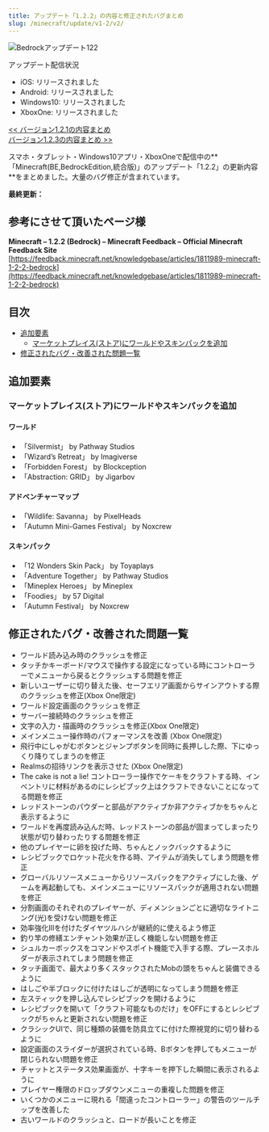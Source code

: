 ```yaml
---
title: アップデート「1.2.2」の内容と修正されたバグまとめ
slug: /minecraft/update/v1-2/v2/
---
```


![Bedrockアップデート122](https://cdn-ak.f.st-hatena.com/images/fotolife/s/sasigume/20210208/20210208090315.png)

アップデート配信状況

*   iOS: リリースされました
*   Android: リリースされました
*   Windows10: リリースされました
*   XboxOne: リリースされました

[<< バージョン1.2.1の内容まとめ](https://www.napoan.com/bedrock-update-121/)  
[バージョン1.2.3の内容まとめ >>](https://www.napoan.com/bedrock-update-123/)

スマホ・タブレット・Windows10アプリ・XboxOneで配信中の**「Minecraft(BE,BedrockEdition,統合版)」のアップデート「1.2.2」の更新内容**をまとめました。大量のバグ修正が含まれています。

**最終更新：**

## 参考にさせて頂いたページ様

**Minecraft – 1.2.2 (Bedrock) – Minecraft Feedback – Official Minecraft Feedback Site**  
[https://feedback.minecraft.net/knowledgebase/articles/1811989-minecraft-1-2-2-bedrock](https://feedback.minecraft.net/knowledgebase/articles/1811989-minecraft-1-2-2-bedrock)

## 目次

*   [追加要素](#addition)
    *   [マーケットプレイス(ストア)にワールドやスキンパックを追加](#store)
*   [修正されたバグ・改善された問題一覧](#bugfixes)

## 追加要素

### マーケットプレイス(ストア)にワールドやスキンパックを追加

#### ワールド

*   「Silvermist」 by Pathway Studios
*   「Wizard’s Retreat」 by Imagiverse
*   「Forbidden Forest」 by Blockception
*   「Abstraction: GRID」 by Jigarbov

#### アドベンチャーマップ

*   「Wildlife: Savanna」 by PixelHeads
*   「Autumn Mini-Games Festival」 by Noxcrew

#### スキンパック

*   「12 Wonders Skin Pack」 by Toyaplays
*   「Adventure Together」 by Pathway Studios
*   「Mineplex Heroes」 by Mineplex
*   「Foodies」 by 57 Digital
*   「Autumn Festival」 by Noxcrew

## 修正されたバグ・改善された問題一覧

*   ワールド読み込み時のクラッシュを修正
*   タッチかキーボード/マウスで操作する設定になっている時にコントローラーでメニューから戻るとクラッシュする問題を修正
*   新しいユーザーに切り替えた後、セーフエリア画面からサインアウトする際のクラッシュを修正(Xbox One限定)
*   ワールド設定画面のクラッシュを修正
*   サーバー接続時のクラッシュを修正
*   文字の入力・描画時のクラッシュを修正(Xbox One限定)
*   メインメニュー操作時のパフォーマンスを改善 (Xbox One限定)
*   飛行中にしゃがむボタンとジャンプボタンを同時に長押しした際、下にゆっくり降りてしまうのを修正
*   Realmsの招待リンクを表示させた (Xbox One限定)
*   The cake is not a lie! コントローラー操作でケーキをクラフトする時、インベントリに材料があるのにレシピブック上はクラフトできないことになってる問題を修正
*   レッドストーンのパウダーと部品がアクティブか非アクティブかをちゃんと表示するように
*   ワールドを再度読み込んだ時、レッドストーンの部品が固まってしまったり状態が切り替わったりする問題を修正
*   他のプレイヤーに卵を投げた時、ちゃんとノックバックするように
*   レシピブックでロケット花火を作る時、アイテムが消失してしまう問題を修正
*   グローバルリソースメニューからリソースパックをアクティブにした後、ゲームを再起動しても、メインメニューにリソースパックが適用されない問題を修正
*   分割画面のそれぞれのプレイヤーが、ディメンションごとに適切なライトニング(光)を受けない問題を修正
*   効率強化IIIを付けたダイヤツルハシが継続的に使えるよう修正
*   釣り竿の修繕エンチャント効果が正しく機能しない問題を修正
*   シュルカーボックスをコマンドやスポイト機能で入手する際、プレースホルダーが表示されてしまう問題を修正
*   タッチ画面で、最大より多くスタックされたMobの頭をちゃんと装備できるように
*   はしごや半ブロックに付けたはしごが透明になってしまう問題を修正
*   左スティックを押し込んでレシピブックを開けるように
*   レシピブックを開いて「クラフト可能なものだけ」をOFFにするとレシピブックがちゃんと更新されない問題を修正
*   クラシックUIで、同じ種類の装備を防具立てに付けた際視覚的に切り替わるように
*   設定画面のスライダーが選択されている時、Bボタンを押してもメニューが閉じられない問題を修正
*   チャットとステータス効果画面が、十字キーを押下した瞬間に表示されるように
*   プレイヤー権限のドロップダウンメニューの重複した問題を修正
*   いくつかのメニューに現れる「間違ったコントローラー」の警告のツールチップを改善した
*   古いワールドのクラッシュと、ロードが長いことを修正
